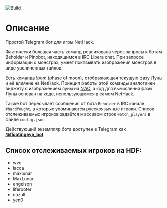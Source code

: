 ![Build](https://github.com/weirdvic/floating-eye/actions/workflows/main.yml/badge.svg)
# Описание
Простой Telegram бот для игры NetHack.

Фактически большая часть команд реализована через запросы к ботам Beholder и Pinobot, находящимся в IRC Libera chat.
При запросе информации о монстрах, умеет показывать изображения монстров в виде увеличенных тайлов.

Есть команда !pom (phase of moon), отображающая текущую фазу Луны и её влияние на NetHack. Принцип работы этой команды аналогичен виджету с изображением луны на [NAO](https://alt.org/nethack/), а код для вычисления фазы Луны основан на коде, использующемся в самом NetHack.

Также бот пересылает сообщения от бота `Beholder` в IRC канале `#hardfought`, в которых упоминаются русскоязычные игроки. Список отслеживаемых игроков задаётся массивом строк `watch_players` в файле `config.json`

Действующий экземпляр бота доступен в Telegram как [__@floatingeye_bot__](https://t.me/floatingeye_bot)
## Список отслеживаемых игроков на HDF:

- wvc
- lacca
- maxlunar
- MaxLunar
- engelson
- liferooter
- nazult
- yen0
